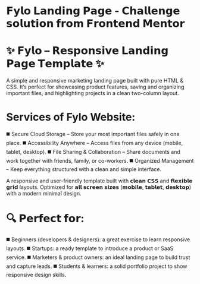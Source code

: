 # 𝗙𝘆𝗹𝗼 𝗟𝗮𝗻𝗱𝗶𝗻𝗴 𝗣𝗮𝗴𝗲 - 𝗖𝗵𝗮𝗹𝗹𝗲𝗻𝗴𝗲 𝘀𝗼𝗹𝘂𝘁𝗶𝗼𝗻 𝗳𝗿𝗼𝗺 𝗙𝗿𝗼𝗻𝘁𝗲𝗻𝗱 𝗠𝗲𝗻𝘁𝗼𝗿

# ✨ 𝗙𝘆𝗹𝗼 – 𝗥𝗲𝘀𝗽𝗼𝗻𝘀𝗶𝘃𝗲 𝗟𝗮𝗻𝗱𝗶𝗻𝗴 𝗣𝗮𝗴𝗲 𝗧𝗲𝗺𝗽𝗹𝗮𝘁𝗲 ✨
A simple and responsive marketing landing page built with pure HTML & CSS.
It’s perfect for showcasing product features, saving and organizing important files, and highlighting projects in a clean two-column layout.

# Services of Fylo Website:

◼️ Secure Cloud Storage – Store your most important files safely in one place.
◼️ Accessibility Anywhere – Access files from any device (mobile, tablet, desktop).
◼️ File Sharing & Collaboration – Share documents and work together with friends, family, or co-workers.
◼️ Organized Management – Keep everything structured with a clean and simple interface.

A responsive and user-friendly template built with 𝗰𝗹𝗲𝗮𝗻 𝗖𝗦𝗦 and 𝗳𝗹𝗲𝘅𝗶𝗯𝗹𝗲 𝗴𝗿𝗶𝗱 layouts.  Optimized for 𝗮𝗹𝗹 𝘀𝗰𝗿𝗲𝗲𝗻 𝘀𝗶𝘇𝗲𝘀 (𝗺𝗼𝗯𝗶𝗹𝗲, 𝘁𝗮𝗯𝗹𝗲𝘁, 𝗱𝗲𝘀𝗸𝘁𝗼𝗽) with a modern minimal design.

# 🔍 𝗣𝗲𝗿𝗳𝗲𝗰𝘁 𝗳𝗼𝗿:
◼️ Beginners (developers & designers): a great exercise to learn responsive layouts.
◼️ Startups: a ready template to introduce a product or SaaS service.
◼️ Marketers & product owners: an ideal landing page to build trust and capture leads.
◼️ Students & learners: a solid portfolio project to show responsive design skills.


